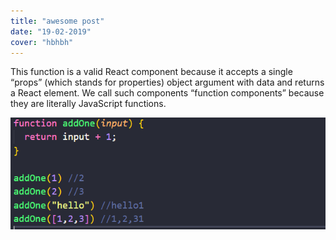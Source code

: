 ```yaml
---
title: "awesome post"
date: "19-02-2019"
cover: "hbhbh"
---
```


This function is a valid React component because it accepts a single “props” (which stands for properties) object argument with data and returns a React element. We call such components “function components” because they are literally JavaScript functions.

![Hero image](1.png)